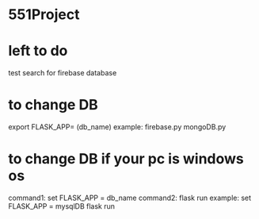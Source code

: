 # 551Project

# left to do
test search for firebase database

# to change DB
export FLASK_APP= (db_name)
example: firebase.py mongoDB.py

# to change DB if your pc is windows os
command1: set FLASK_APP = db_name
command2: flask run 
example: set FLASK_APP = mysqlDB
         flask run